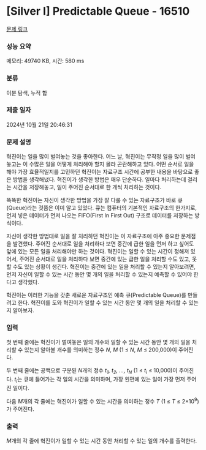 # [Silver I] Predictable Queue - 16510 

[문제 링크](https://www.acmicpc.net/problem/16510) 

### 성능 요약

메모리: 49740 KB, 시간: 580 ms

### 분류

이분 탐색, 누적 합

### 제출 일자

2024년 10월 21일 20:46:31

### 문제 설명

<p>혁진이는 일을 많이 벌여놓는 것을 좋아한다. 어느 날, 혁진이는 무작정 일을 많이 벌여놓고는 이 수많은 일을 어떻게 처리해야 할지 몰라 곤란해하고 있다. 어떤 순서로 일을 해야 가장 효율적일지를 고민하던 혁진이는 자료구조 시간에 공부한 내용을 바탕으로 좋은 방법을 생각해냈다. 혁진이가 생각한 방법은 매우 단순하다. 일마다 처리하는데 걸리는 시간을 저장해놓고, 일이 주어진 순서대로 한 개씩 처리하는 것이다.</p>

<p>똑똑한 혁진이는 자신이 생각한 방법을 가장 잘 다룰 수 있는 자료구조가 바로 큐(Queue)라는 것쯤은 이미 알고 있었다. 큐는 컴퓨터의 기본적인 자료구조의 한가지로, 먼저 넣은 데이터가 먼저 나오는 FIFO(First In First Out) 구조로 데이터를 저장하는 방식이다.</p>

<p>자신이 생각한 방법대로 일을 잘 처리하던 혁진이는 이 자료구조에 아주 중요한 문제점을 발견했다. 주어진 순서대로 일을 처리하다 보면 중간에 급한 일을 먼저 하고 싶어도 앞에 있는 모든 일을 처리해야만 하는 것이다. 혁진이는 일할 수 있는 시간이 정해져 있어서, 주어진 순서대로 일을 처리하다 보면 중간에 있는 급한 일을 처리할 수도 있고, 못할 수도 있는 상황이 생긴다. 혁진이는 중간에 있는 일을 처리할 수 있는지 알아보려면, 먼저 자신이 일할 수 있는 시간 동안 몇 개의 일을 처리할 수 있는지 예측할 수 있어야 한다고 생각했다.</p>

<p>혁진이는 이러한 기능을 갖춘 새로운 자료구조인 예측 큐(Predictable Queue)를 만들려고 한다. 혁진이를 도와 혁진이가 일할 수 있는 시간 동안 몇 개의 일을 처리할 수 있는지 알아보자.</p>

### 입력 

 <p>첫 번째 줄에는 혁진이가 벌여놓은 일의 개수와 일할 수 있는 시간 동안 몇 개의 일을 처리할 수 있는지 알아볼 개수를 의미하는 정수 <em>N</em>, <em>M</em> (1 ≤ <em>N</em>, <em>M</em> ≤ 200,000)이 주어진다.</p>

<p>두 번째 줄에는 공백으로 구분된 <em>N</em>개의 정수 <em>t<sub>1</sub>, t<sub>2</sub>, ..., t<sub>N</sub></em> (1 ≤ <em>t<sub>i</sub></em> ≤ 10,000)이 주어진다. <em>t<sub>i</sub></em>는 큐에 들어가는 각 일의 시간을 의미하며, 가장 왼편에 있는 일이 가장 먼저 주어진 일이다.</p>

<p>다음 <em>M</em>개의 각 줄에는 혁진이가 일할 수 있는 시간을 의미하는 정수 <em>T</em> (1 ≤ <em>T</em> ≤ 2×10<sup>9</sup>)가 주어진다.</p>

### 출력 

 <p><em>M</em>개의 각 줄에 혁진이가 일할 수 있는 시간 동안 처리할 수 있는 일의 개수를 출력한다.</p>

